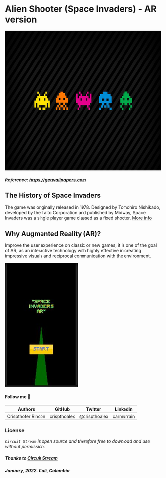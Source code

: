 
# Alien Shooter (Space Invaders) - AR version
<img src="./space-invaders-2560x1440-tablet.jpg" width="auto" height="450">

##### Reference: https://getwallpapers.com

## The History of Space Invaders

The game was originally released in 1978. Designed by Tomohiro Nishikado, developed by the Taito Corporation and published by Midway, Space Invaders was a single player game classed as a fixed shooter. [More info](https://www.classicfreearcade.com/flash-game/21755/space-invaders.html)


## Why Augmented Reality (AR)?
Improve the user experience on classic or new games, it is one of the goal of AR, as an interactive technology with highly effective in creating impressive visuals and reciprocal communication with the environment.

<img src="./AlienShooter-capture.JPG" width="auto" height="400">
<br>

#### Follow me 💬

| Authors | GitHub | Twitter | Linkedin |
| :---: | :---: | :---: | :---: |
| Crispthofer Rincon | [crispthoalex](https://github.com/crispthoalex) | [@crispthoalex](https://twitter.com/crispthoalex) | [carmurrain](https://www.linkedin.com/in/carmurrain) |

### License
*`Circuit Stream` is open source and therefore free to download and use without permission.*


##### Thanks to [Circuit Stream](https://www.youtube.com/watch?v=fDiQ_NT8vwY)
##### January, 2022. Cali, Colombia
